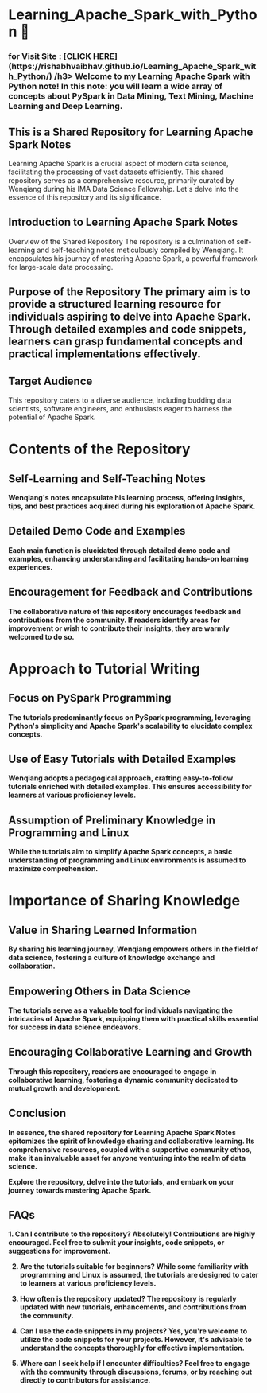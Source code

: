 # Learning_Apache_Spark_with_Python 🚀
<h3><b>for Visit Site : [CLICK HERE](https://rishabhvaibhav.github.io/Learning_Apache_Spark_with_Python/) </b>/h3>
Welcome to my Learning Apache Spark with Python note! 
In this note: 
you will learn a wide array of concepts about PySpark in Data Mining, Text Mining, Machine Learning and Deep Learning. 

<h2>This is a Shared Repository for Learning Apache Spark Notes</h2>
Learning Apache Spark is a crucial aspect of modern data science, facilitating the processing of vast datasets efficiently. This shared repository serves as a comprehensive resource, primarily curated by Wenqiang during his IMA Data Science Fellowship. Let's delve into the essence of this repository and its significance.

<h2>Introduction to Learning Apache Spark Notes</h2>
Overview of the Shared Repository
The repository is a culmination of self-learning and self-teaching notes meticulously compiled by Wenqiang. It encapsulates his journey of mastering Apache Spark, a powerful framework for large-scale data processing.

<h2>Purpose of the Repository
The primary aim is to provide a structured learning resource for individuals aspiring to delve into Apache Spark. Through detailed examples and code snippets, learners can grasp fundamental concepts and practical implementations effectively.

<h2>Target Audience</h2>
This repository caters to a diverse audience, including budding data scientists, software engineers, and enthusiasts eager to harness the potential of Apache Spark.

<h1><b><b>Contents of the Repository</b><b></h1>
<h2>Self-Learning and Self-Teaching Notes</h2>
Wenqiang's notes encapsulate his learning process, offering insights, tips, and best practices acquired during his exploration of Apache Spark.

<h2>Detailed Demo Code and Examples</h2>
Each main function is elucidated through detailed demo code and examples, enhancing understanding and facilitating hands-on learning experiences.

<h2>Encouragement for Feedback and Contributions</h2>
The collaborative nature of this repository encourages feedback and contributions from the community. If readers identify areas for improvement or wish to contribute their insights, they are warmly welcomed to do so.

<h1><b>Approach to Tutorial Writing<b></h1>
<h2>Focus on PySpark Programming</h2>
The tutorials predominantly focus on PySpark programming, leveraging Python's simplicity and Apache Spark's scalability to elucidate complex concepts.

<h2>Use of Easy Tutorials with Detailed Examples</h2>
Wenqiang adopts a pedagogical approach, crafting easy-to-follow tutorials enriched with detailed examples. This ensures accessibility for learners at various proficiency levels.

<h2>Assumption of Preliminary Knowledge in Programming and Linux</h2>
While the tutorials aim to simplify Apache Spark concepts, a basic understanding of programming and Linux environments is assumed to maximize comprehension.

<h1><b>Importance of Sharing Knowledge<b></h1>
<h2>Value in Sharing Learned Information</h2>
By sharing his learning journey, Wenqiang empowers others in the field of data science, fostering a culture of knowledge exchange and collaboration.

<h2>Empowering Others in Data Science</h2>
The tutorials serve as a valuable tool for individuals navigating the intricacies of Apache Spark, equipping them with practical skills essential for success in data science endeavors.

<h2>Encouraging Collaborative Learning and Growth</h2>
Through this repository, readers are encouraged to engage in collaborative learning, fostering a dynamic community dedicated to mutual growth and development.

<h2>Conclusion</h2>
In essence, the shared repository for Learning Apache Spark Notes epitomizes the spirit of knowledge sharing and collaborative learning. Its comprehensive resources, coupled with a supportive community ethos, make it an invaluable asset for anyone venturing into the realm of data science.

Explore the repository, delve into the tutorials, and embark on your journey towards mastering Apache Spark.

<h2>FAQs</h2>
1. Can I contribute to the repository?
Absolutely! Contributions are highly encouraged. Feel free to submit your insights, code snippets, or suggestions for improvement.

2. Are the tutorials suitable for beginners?
While some familiarity with programming and Linux is assumed, the tutorials are designed to cater to learners at various proficiency levels.

3. How often is the repository updated?
The repository is regularly updated with new tutorials, enhancements, and contributions from the community.

4. Can I use the code snippets in my projects?
Yes, you're welcome to utilize the code snippets for your projects. However, it's advisable to understand the concepts thoroughly for effective implementation.

5. Where can I seek help if I encounter difficulties?
Feel free to engage with the community through discussions, forums, or by reaching out directly to contributors for assistance.

